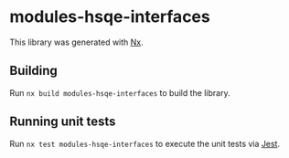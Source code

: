 # modules-hsqe-interfaces

This library was generated with [Nx](https://nx.dev).

## Building

Run `nx build modules-hsqe-interfaces` to build the library.

## Running unit tests

Run `nx test modules-hsqe-interfaces` to execute the unit tests via [Jest](https://jestjs.io).
